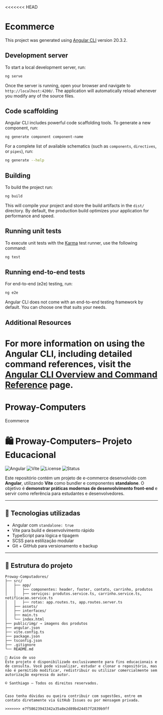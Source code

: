 <<<<<<< HEAD
# Ecommerce

This project was generated using [Angular CLI](https://github.com/angular/angular-cli) version 20.3.2.

## Development server

To start a local development server, run:

```bash
ng serve
```

Once the server is running, open your browser and navigate to `http://localhost:4200/`. The application will automatically reload whenever you modify any of the source files.

## Code scaffolding

Angular CLI includes powerful code scaffolding tools. To generate a new component, run:

```bash
ng generate component component-name
```

For a complete list of available schematics (such as `components`, `directives`, or `pipes`), run:

```bash
ng generate --help
```

## Building

To build the project run:

```bash
ng build
```

This will compile your project and store the build artifacts in the `dist/` directory. By default, the production build optimizes your application for performance and speed.

## Running unit tests

To execute unit tests with the [Karma](https://karma-runner.github.io) test runner, use the following command:

```bash
ng test
```

## Running end-to-end tests

For end-to-end (e2e) testing, run:

```bash
ng e2e
```

Angular CLI does not come with an end-to-end testing framework by default. You can choose one that suits your needs.

## Additional Resources

For more information on using the Angular CLI, including detailed command references, visit the [Angular CLI Overview and Command Reference](https://angular.dev/tools/cli) page.
=======
# Proway-Computers
Ecommerce 

# 🛍️ Proway-Computers– Projeto Educacional

![Angular](https://img.shields.io/badge/Angular-Standalone-blue)
![Vite](https://img.shields.io/badge/Vite-Bundler-purple)
![License](https://img.shields.io/badge/Licença-Todos%20os%20direitos%20reservados-red)
![Status](https://img.shields.io/badge/Projeto-Educacional-green)

Este repositório contém um projeto de e-commerce desenvolvido com **Angular**, utilizando **Vite** como bundler e componentes **standalone**. O objetivo é **demonstrar práticas modernas de desenvolvimento front-end** e servir como referência para estudantes e desenvolvedores.

---

## 🚀 Tecnologias utilizadas

- Angular com `standalone: true`
- Vite para build e desenvolvimento rápido
- TypeScript para lógica e tipagem
- SCSS para estilização modular
- Git + GitHub para versionamento e backup

---

## 📁 Estrutura do projeto

```plaintext
Proway-Computadores/
├── src/
│   ├── app/
│   │   ├── componentes: header, footer, contato, carrinho, produtos
│   │   ├── serviços: produtos.service.ts, carrinho.service.ts, notificacao.service.ts
│   │   ├── rotas: app.routes.ts, app.routes.server.ts
│   ├── assets/
│   ├── interfaces/
│   ├── main.ts
│   └── index.html
├── public/img/ → imagens dos produtos
├── angular.json
├── vite.config.ts
├── package.json
├── tsconfig.json
├── .gitignore
└── README.md

📌 Aviso de uso
Este projeto é disponibilizado exclusivamente para fins educacionais e de consulta. Você pode visualizar, estudar e clonar o repositório, mas não é permitido modificar, redistribuir ou utilizar comercialmente sem autorização expressa do autor.

© Santhiago – Todos os direitos reservados.


Caso tenha dúvidas ou queira contribuir com sugestões, entre em contato diretamente via GitHub Issues ou por mensagem privada.

>>>>>>> e7f58623943342a35a8e2d89bd24457f2839b9ff
